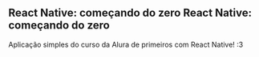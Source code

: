 <h2> React Native: começando do zero React Native: começando do zero</h2>
Aplicação simples do curso da Alura de primeiros com React Native! :3
